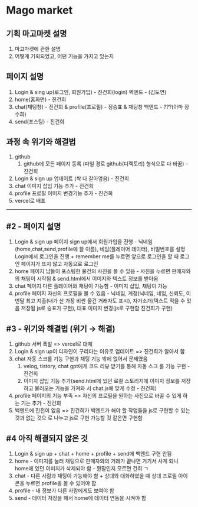 # Mago market


## 기획 마고마켓 설명

1. 마고마켓에 관한 설명 
2. 어떻게 기획되었고, 어떤 기능을 가지고 있는지

## 페이지 설명

1. Login & sing up(로그인, 회원가입) - 진건희(login) 벡엔드 - (김도연)
2. home(홈화면) - 진건희
3. chat(채팅창) - 진건희 & profile(프로필) - 정승표 & 채팅창 백엔드 - ???(아마 장수희)
4. send(포스팅) - 진건희

## 과정 속 위기와 해결법

1. github 
    1. github에 모든 페이지 등록 (파일 경로 github(디렉토리) 형식으로 다 바꿈) - 진건희
2. Login & sign up 업데이트 (싹 다 갈아엎음) - 진건희
3. chat 이미지 삽입 기능 추가 - 진건희
4. profile 프로필 이미지 변경기능 추가 - 진건희
5. vercel로 배포

---

## #2 - 페이지 설명

1. Login & sign up 페이지
sign up에서 회원가입을 진행 - 닉네임(home,chat,send,profile에 뜰 이름), 네임(플레이어 데이터), 비밀번호를 설정
Login에서 로그인을 진행 + remember me를 누르면 앞으로 로그인을 할 때 로그인 페이지가 뜨지 않고 자동으로 로그인
2. home 페이지
남들이 포스팅한 물건의 사진을 볼 수 있음 - 사진을 누르면 판매자와의 채팅이 시작됨 & send.html에서 이미지와 텍스트 정보를 받아옴
3. chat 페이지
다른 플레이어와 채팅이 가능함 - 이미지 삽입, 채팅이 가능
4. profile 페이지
자신의 프로필을 볼 수 있음 - 닉네임, 계정(닉네임, 네임, 신뢰도, 이번달 최고 지출(내가 산 가장 비싼 물건 거래자도 표시),
자기소개(텍스트 적을 수 있음 저장됨 js로 승표가 구현), 대표 이미지 변경(js로 구현함 진건희가 구현)

## #3 - 위기와 해결법 (위기 → 해결)

1. github 서버 폭발 => vercel로 대체
2. Login & sign up이 디자인이 구리다는 이유로 업데이트 => 진건희가 알아서 함
3. chat 자동 스크롤 기능 구현과 채팅 기능 밖에 없어서 문제였음
    1. velog, tistory, chat gpt에게 코드 리뷰 받기를 통해 자동 스크 롤 기능 구현 - 진건희
    2. 이미지 삽입 기능 추가(send.html에 있던 로컬 스토리지에 이미지 정보를 저장하고 불러오는 기능을 가져와 서 chat.js에 맞게 수정 - 진건희)
4. profile 페이지의 기능 부족 => 자신의 프로필을 원하는 사진으로 바꿀 수 있게 하는 기는 추가 - 진건희
5. 백엔드에 진전이 없음 => 진건희가 백엔드가 해야 할 작업들을 js로 구현할 수 있는 것과 없는 것으 로 나누고 js로 구현 가능할 것 같은면 구현함

## #4 아직 해결되지 않은 것

1. Login & sign up + chat + home + profile + send에 백엔드 구현 안됨
2. home - 이미지를 눌러 채팅으로 판매자와의 거래가 끝나면 거기서 사게 되니 home에 있던 이미지가 삭제되야 함 - 뭔말인지 모르면 건희 ㄱ
3. chat - 다른 사람과 채팅이 가능해야 함 + 상대와 대화하였을 때 상대 프로필 아이콘을 누르면 profile을 볼 수 있어야 함
4. profile - 내 정보가 다른 사람에게도 보여야 함
5. send -  데이터 저장을 해서 home에 데이터 연동을 시켜야 함